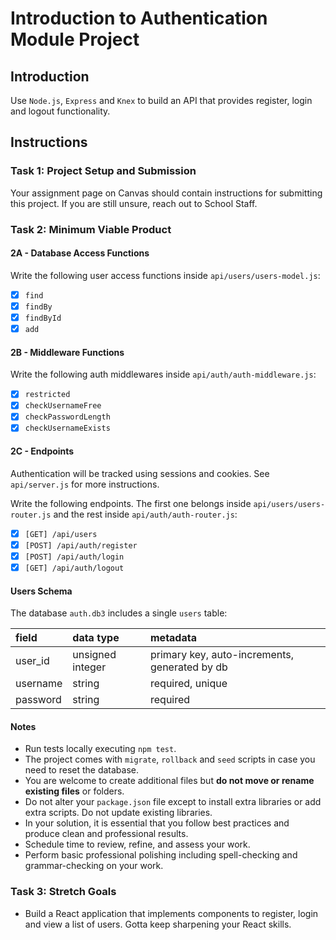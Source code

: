 # Introduction to Authentication Module Project

## Introduction

Use `Node.js`, `Express` and `Knex` to build an API that provides register, login and logout functionality.

## Instructions

### Task 1: Project Setup and Submission

Your assignment page on Canvas should contain instructions for submitting this project. If you are still unsure, reach out to School Staff.

### Task 2: Minimum Viable Product

#### 2A - Database Access Functions

Write the following user access functions inside `api/users/users-model.js`:

-   [x] `find`
-   [x] `findBy`
-   [x] `findById`
-   [x] `add`

#### 2B - Middleware Functions

Write the following auth middlewares inside `api/auth/auth-middleware.js`:

-   [x] `restricted`
-   [x] `checkUsernameFree`
-   [x] `checkPasswordLength`
-   [x] `checkUsernameExists`

#### 2C - Endpoints

Authentication will be tracked using sessions and cookies. See `api/server.js` for more instructions.

Write the following endpoints. The first one belongs inside `api/users/users-router.js` and the rest inside `api/auth/auth-router.js`:

-   [x] `[GET] /api/users`
-   [x] `[POST] /api/auth/register`
-   [x] `[POST] /api/auth/login`
-   [x] `[GET] /api/auth/logout`

#### Users Schema

The database `auth.db3` includes a single `users` table:

| field    | data type        | metadata                                      |
| :------- | :--------------- | :-------------------------------------------- |
| user_id  | unsigned integer | primary key, auto-increments, generated by db |
| username | string           | required, unique                              |
| password | string           | required                                      |

#### Notes

-   Run tests locally executing `npm test`.
-   The project comes with `migrate`, `rollback` and `seed` scripts in case you need to reset the database.
-   You are welcome to create additional files but **do not move or rename existing files** or folders.
-   Do not alter your `package.json` file except to install extra libraries or add extra scripts. Do not update existing libraries.
-   In your solution, it is essential that you follow best practices and produce clean and professional results.
-   Schedule time to review, refine, and assess your work.
-   Perform basic professional polishing including spell-checking and grammar-checking on your work.

### Task 3: Stretch Goals

-   Build a React application that implements components to register, login and view a list of users. Gotta keep sharpening your React skills.
